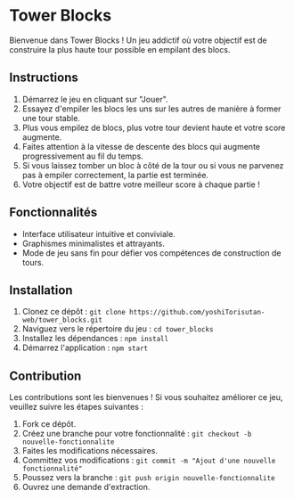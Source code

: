 # Tower Blocks

Bienvenue dans Tower Blocks ! Un jeu addictif où votre objectif est de construire la plus haute tour possible en empilant des blocs.

## Instructions

1. Démarrez le jeu en cliquant sur "Jouer".
4. Essayez d'empiler les blocs les uns sur les autres de manière à former une tour stable.
5. Plus vous empilez de blocs, plus votre tour devient haute et votre score augmente.
6. Faites attention à la vitesse de descente des blocs qui augmente progressivement au fil du temps.
7. Si vous laissez tomber un bloc à côté de la tour ou si vous ne parvenez pas à empiler correctement, la partie est terminée.
8. Votre objectif est de battre votre meilleur score à chaque partie !

## Fonctionnalités

- Interface utilisateur intuitive et conviviale.
- Graphismes minimalistes et attrayants.
- Mode de jeu sans fin pour défier vos compétences de construction de tours.

## Installation

1. Clonez ce dépôt : `git clone https://github.com/yoshiTorisutan-web/tower_blocks.git`
2. Naviguez vers le répertoire du jeu : `cd tower_blocks`
3. Installez les dépendances : `npm install`
4. Démarrez l'application : `npm start`

## Contribution

Les contributions sont les bienvenues ! Si vous souhaitez améliorer ce jeu, veuillez suivre les étapes suivantes :

1. Fork ce dépôt.
2. Créez une branche pour votre fonctionnalité : `git checkout -b nouvelle-fonctionnalite`
3. Faites les modifications nécessaires.
4. Committez vos modifications : `git commit -m "Ajout d'une nouvelle fonctionnalité"`
5. Poussez vers la branche : `git push origin nouvelle-fonctionnalite`
6. Ouvrez une demande d'extraction.

